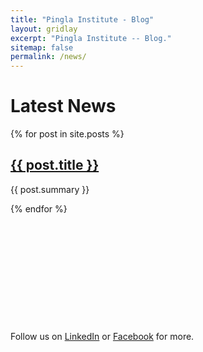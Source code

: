 ```yaml
---
title: "Pingla Institute - Blog"
layout: gridlay
excerpt: "Pingla Institute -- Blog."
sitemap: false
permalink: /news/
---
```


# Latest News

{% for post in site.posts %}
  <h2><a href="{{ post.url }}">{{ post.title }}</a></h2>
  <p>{{ post.summary }}</p>
{% endfor %}

<br/>
<br/>
<br/>
<br/>
<br/>
<br/>
<br/>
<br/>
<br/>
<br/>
<br/>
<br/>
Follow us on <a href='https://www.linkedin.com/company/pinglainstitute/'>LinkedIn</a> or <a href='https://www.facebook.com/pinglainstitute'>Facebook</a> for more.
<br/>
<br/>
<br/>
